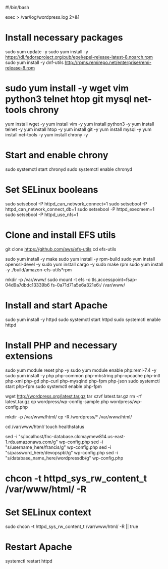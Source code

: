 #!/bin/bash

exec > /var/log/wordpress.log 2>&1

# Install necessary packages
sudo yum update -y
sudo yum install -y https://dl.fedoraproject.org/pub/epel/epel-release-latest-8.noarch.rpm
sudo yum install -y dnf-utils http://rpms.remirepo.net/enterprise/remi-release-8.rpm
# sudo yum install -y wget vim python3 telnet htop git mysql net-tools chrony

yum install wget -y
yum install vim -y
yum install python3 -y
yum install telnet -y
yum install htop -y
yum install git -y
yum install mysql -y
yum install net-tools -y
yum install chrony -y

# Start and enable chrony
sudo systemctl start chronyd
sudo systemctl enable chronyd

# Set SELinux booleans
sudo setsebool -P httpd_can_network_connect=1
sudo setsebool -P httpd_can_network_connect_db=1
sudo setsebool -P httpd_execmem=1
sudo setsebool -P httpd_use_nfs=1

# Clone and install EFS utils
git clone https://github.com/aws/efs-utils
cd efs-utils

sudo yum install -y make
sudo yum install -y rpm-build
sudo yum install openssl-devel -y
sudo yum install cargo -y
sudo make rpm
sudo yum install -y ./build/amazon-efs-utils*rpm

mkdir -p /var/www/
sudo mount -t efs -o tls,accesspoint=fsap-04d9a7dbdc13339b6 fs-0a71d71a5e6a321e6:/ /var/www/

# Install and start Apache
sudo yum install -y httpd
sudo systemctl start httpd
sudo systemctl enable httpd

# Install PHP and necessary extensions
sudo yum module reset php -y
sudo yum module enable php:remi-7.4 -y
sudo yum install -y php php-common php-mbstring php-opcache php-intl php-xml php-gd php-curl php-mysqlnd php-fpm php-json
sudo systemctl start php-fpm
sudo systemctl enable php-fpm

wget http://wordpress.org/latest.tar.gz
tar xzvf latest.tar.gz
rm -rf latest.tar.gz
cp wordpress/wp-config-sample.php wordpress/wp-config.php

mkdir -p /var/www/html/
cp -R /wordpress/* /var/www/html/

cd /var/www/html/
touch healthstatus

sed -i "s/localhost/fnc-database.clcmaymew814.us-east-1.rds.amazonaws.com/g" wp-config.php
sed -i "s/username_here/francis/g" wp-config.php
sed -i "s/password_here/devopspbl/g" wp-config.php
sed -i "s/database_name_here/wordpressdb/g" wp-config.php

# chcon -t httpd_sys_rw_content_t /var/www/html/ -R

# Set SELinux context
sudo chcon -t httpd_sys_rw_content_t /var/www/html/ -R || true

# Restart Apache
systemctl restart httpd
